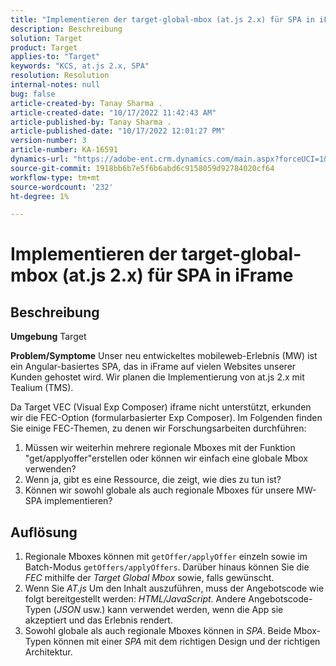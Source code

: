 ```yaml
---
title: "Implementieren der target-global-mbox (at.js 2.x) für SPA in iFrame"
description: Beschreibung
solution: Target
product: Target
applies-to: "Target"
keywords: "KCS, at.js 2.x, SPA"
resolution: Resolution
internal-notes: null
bug: false
article-created-by: Tanay Sharma .
article-created-date: "10/17/2022 11:42:43 AM"
article-published-by: Tanay Sharma .
article-published-date: "10/17/2022 12:01:27 PM"
version-number: 3
article-number: KA-16591
dynamics-url: "https://adobe-ent.crm.dynamics.com/main.aspx?forceUCI=1&pagetype=entityrecord&etn=knowledgearticle&id=83f645c9-104e-ed11-bba2-0022480868ff"
source-git-commit: 1918bb6b7e5f6b6abd6c9158059d92784020cf64
workflow-type: tm+mt
source-wordcount: '232'
ht-degree: 1%

---
```


# Implementieren der target-global-mbox (at.js 2.x) für SPA in iFrame

## Beschreibung

<b>Umgebung</b>
Target


<b>Problem/Symptome</b>
Unser neu entwickeltes mobileweb-Erlebnis (MW) ist ein Angular-basiertes SPA, das in iFrame auf vielen Websites unserer Kunden gehostet wird. Wir planen die Implementierung von at.js 2.x mit Tealium (TMS).

Da Target VEC (Visual Exp Composer) iframe nicht unterstützt, erkunden wir die FEC-Option (formularbasierter Exp Composer). Im Folgenden finden Sie einige FEC-Themen, zu denen wir Forschungsarbeiten durchführen:



1. Müssen wir weiterhin mehrere regionale Mboxes mit der Funktion &quot;get/applyoffer&quot;erstellen oder können wir einfach eine globale Mbox verwenden?
2. Wenn ja, gibt es eine Ressource, die zeigt, wie dies zu tun ist?
3. Können wir sowohl globale als auch regionale Mboxes für unsere MW-SPA implementieren?



## Auflösung


1. Regionale Mboxes können mit `getOffer/applyOffer` einzeln sowie im Batch-Modus `getOffers/applyOffers`. Darüber hinaus können Sie die *FEC* mithilfe der *Target Global Mbox* sowie, falls gewünscht.
2. Wenn Sie *AT.js* Um den Inhalt auszuführen, muss der Angebotscode wie folgt bereitgestellt werden: *HTML/JavaScript*. Andere Angebotscode-Typen (*JSON* usw.) kann verwendet werden, wenn die App sie akzeptiert und das Erlebnis rendert.
3. Sowohl globale als auch regionale Mboxes können in *SPA*. Beide Mbox-Typen können mit einer *SPA* mit dem richtigen Design und der richtigen Architektur.


